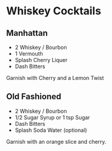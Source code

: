 # Whiskey Cocktails
## Manhattan
* 2 Whiskey / Bourbon
* 1 Vermouth
* Splash Cherry Liquer
* Dash Bitters

Garnish with Cherry and a Lemon Twist

## Old Fashioned
* 2 Whiskey / Bourbon
* 1/2 Sugar Syrup or 1 tsp Sugar
* Dash Bitters
* Splash Soda Water (optional)

Garnish with an orange slice and cherry. 